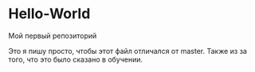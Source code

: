# Hello-World
Мой первый репозиторий

Это я пишу просто, чтобы этот файл отличался от master. Также из за того, что это было сказано в обучении.
